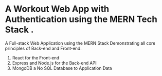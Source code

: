 # A Workout Web App with Authentication using the MERN Tech Stack .

A Full-stack Web Application using the MERN Stack
Demonstrating all core principles of Back-end and Front-end.

1. React for the Front-end
2. Express and Node.js for the Back-end API
3. MongoDB a No SQL Database to Application Data
